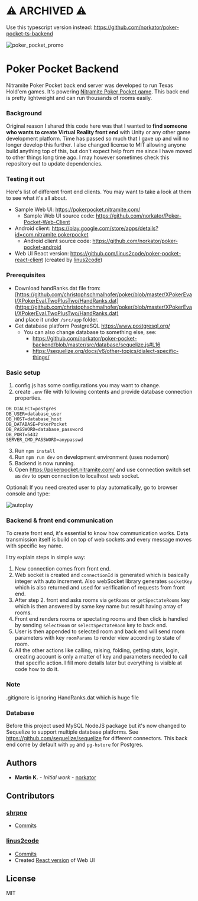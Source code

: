 # ⚠️ ARCHIVED ⚠️

Use this typescript version instead: https://github.com/norkator/poker-pocket-ts-backend


![poker_pocket_promo](./images/poker_pocket.png)

# Poker Pocket Backend

Nitramite Poker Pocket back end server was developed to run Texas Hold'em games. It's powering
[Nitramite Poker Pocket game](https://pokerpocket.nitramite.com/). This back end is pretty lightweight
and can run thousands of rooms easily.

### Background

Original reason I shared this code here was that I wanted to <b>find someone who wants to
create Virtual Reality front end</b> with Unity or any other game development platform.
Time has passed so much that I gave up and will no longer develop this further.
I also changed license to MIT allowing anyone build anything top of this,
but don't expect help from me since I have
moved to other things long time ago.
I may however sometimes check this repository out to update dependencies.

### Testing it out

Here's list of different front end clients. You may want to take a look at them to
see what it's all about.

* Sample Web UI: https://pokerpocket.nitramite.com/
  * Sample Web UI source code: https://github.com/norkator/Poker-Pocket-Web-Client
* Android client: https://play.google.com/store/apps/details?id=com.nitramite.pokerpocket
  * Android client source code: https://github.com/norkator/poker-pocket-android
* Web UI React version: https://github.com/linus2code/poker-pocket-react-client (created
  by [linus2code](https://github.com/linus2code))

### Prerequisites

* Download handRanks.dat file
  from: [https://github.com/christophschmalhofer/poker/blob/master/XPokerEval/XPokerEval.TwoPlusTwo/HandRanks.dat](https://github.com/christophschmalhofer/poker/blob/master/XPokerEval/XPokerEval.TwoPlusTwo/HandRanks.dat)  
  and place it under `/src/app` folder.
* Get database platform PostgreSQL https://www.postgresql.org/
  * You can also change database to something else, see:
    * https://github.com/norkator/poker-pocket-backend/blob/master/src/database/sequelize.js#L16
    * https://sequelize.org/docs/v6/other-topics/dialect-specific-things/

### Basic setup

1. config.js has some configurations you may want to change.
2. create `.env` file with following contents and provide database connection properties.

```dotenv
DB_DIALECT=postgres
DB_USER=database_user
DB_HOST=database_host
DB_DATABASE=PokerPocket
DB_PASSWORD=database_password
DB_PORT=5432
SERVER_CMD_PASSWORD=anypasswd
```

3. Run `npm install`
4. Run `npm run dev` on development environment (uses nodemon)
5. Backend is now running.
6. Open https://pokerpocket.nitramite.com/ and use connection switch set as `dev` to open connection
   to localhost web socket.

Optional: If you need created user to play automatically, go to browser console and type:

![autoplay](./images/autoplay.png)

### Backend & front end communication

To create front end, it's essential to know how communication works.
Data transmission itself is build on top of web sockets and every message moves with specific `key` name.

I try explain steps in simple way:

1. New connection comes from front end.
2. Web socket is created and `connectionId` is generated which is basically integer with auto increment.
   Also webSocket library generates `socketKey` which is also returned and used for verification of requests from front
   end.
3. After step 2. front end asks rooms via `getRooms` or `getSpectateRooms` key which is then answered by same key name
   but result having array of rooms.
4. Front end renders rooms or spectating rooms and then click is handled by sending `selectRoom` or `selectSpectateRoom`
   key to back end.
5. User is then appended to selected room and back end will send room parameters with key `roomParams` to render view
   according to state of room.
6. All the other actions like calling, raising, folding, getting stats, login, creating account is only a
   matter of key and parameters needed to call that specific action. I fill more details later but everything is visible
   at
   code how to do it.

### Note

.gitignore is ignoring HandRanks.dat which is huge file

### Database

Before this project used MySQL NodeJS package but
it's now changed to Sequelize to support multiple database platforms.
See https://github.com/sequelize/sequelize for different connectors.
This back end come by default with  `pg` and `pg-hstore` for Postgres.

## Authors

* **Martin K.** - *Initial work* - [norkator](https://github.com/norkator)

## Contributors

### [shrpne](https://github.com/shrpne)

* [Commits](https://github.com/norkator/poker-pocket-backend/commits?author=shrpne)

### [linus2code](https://github.com/linus2code)

* [Commits](https://github.com/norkator/poker-pocket-backend/commits?author=linus2code)
* Created [React version](https://github.com/linus2code/poker-pocket-react-client) of Web UI

## License

MIT
